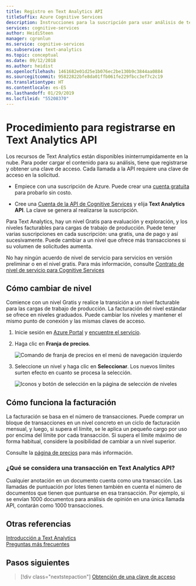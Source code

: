 ```yaml
---
title: Registro en Text Analytics API
titleSuffix: Azure Cognitive Services
description: Instrucciones para la suscripción para usar análisis de texto y trabajar dentro de los límites.
services: cognitive-services
author: HeidiSteen
manager: cgronlun
ms.service: cognitive-services
ms.subservice: text-analytics
ms.topic: conceptual
ms.date: 09/12/2018
ms.author: heidist
ms.openlocfilehash: 1461682e01d25e1b076ec2be130b9c3844aa0884
ms.sourcegitcommit: 95822822bfe8da01ffb061fe229fbcc3ef7c2c19
ms.translationtype: HT
ms.contentlocale: es-ES
ms.lasthandoff: 01/29/2019
ms.locfileid: "55208370"
---
```

# <a name="how-to-sign-up-for-the-text-analytics-api"></a>Procedimiento para registrarse en Text Analytics API

Los recursos de Text Analytics están disponibles ininterrumpidamente en la nube. Para poder cargar el contenido para su análisis, tiene que registrarse y obtener una clave de acceso. Cada llamada a la API requiere una clave de acceso en la solicitud.

+ Empiece con una suscripción de Azure. Puede crear una [cuenta gratuita ](https://azure.microsoft.com/free/) para probarlo sin costo.

+ Cree una [Cuenta de la API de Cognitive Services](https://docs.microsoft.com/azure/cognitive-services/cognitive-services-apis-create-account) y elija **Text Analytics API**. La clave se genera al realizarse la suscripción.

Para Text Analytics, hay un nivel Gratis para evaluación y exploración, y los niveles facturables para cargas de trabajo de producción. Puede tener varias suscripciones en cada suscripción: una gratis, una de pago y así sucesivamente. Puede cambiar a un nivel que ofrece más transacciones si su volumen de solicitudes aumenta.

No hay ningún acuerdo de nivel de servicio para servicios en versión preliminar o en el nivel gratis. Para más información, consulte [Contrato de nivel de servicio para Cognitive Services](https://azure.microsoft.com/support/legal/sla/cognitive-services/v1_1/)

## <a name="how-to-change-tiers"></a>Cómo cambiar de nivel

Comience con un nivel Gratis y realice la transición a un nivel facturable para las cargas de trabajo de producción. La facturación del nivel estándar se ofrece en niveles graduados. Puede cambiar los niveles y mantener el mismo punto de conexión y las mismas claves de acceso.

1. Inicie sesión en [Azure Portal](https://portal.azure.com) y [encuentre el servicio](text-analytics-how-to-access-key.md).

2. Haga clic en **Franja de precios**.

   ![Comando de franja de precios en el menú de navegación izquierdo](../media/portal-pricing-tier.png)

3. Seleccione un nivel y haga clic en **Seleccionar**.  Los nuevos límites surten efecto en cuanto se procesa la selección. 

   ![Iconos y botón de selección en la página de selección de niveles](../media/portal-choose-tier.png)

## <a name="how-billing-works"></a>Cómo funciona la facturación

La facturación se basa en el número de transacciones. Puede comprar un bloque de transacciones en un nivel concreto en un ciclo de facturación mensual, y luego, si supera el límite, se le aplica un pequeño cargo por uso por encima del límite por cada transacción. Si supera el límite máximo de forma habitual, considere la posibilidad de cambiar a un nivel superior.

Consulte la [página de precios](https://azure.microsoft.com/pricing/details/cognitive-services/text-analytics/) para más información.

### <a name="what-constitutes-a-transaction-in-the-text-analytics-api"></a>¿Qué se considera una transacción en Text Analytics API?
Cualquier anotación en un documento cuenta como una transacción. Las llamadas de puntuación por lotes tienen también en cuenta el número de documentos que tienen que puntuarse en esa transacción. Por ejemplo, si se envían 1000 documentos para análisis de opinión en una única llamada API, contarán como 1000 transacciones.

## <a name="see-also"></a>Otras referencias 

 [Introducción a Text Analytics](../overview.md)  
 [Preguntas más frecuentes](../text-analytics-resource-faq.md)

## <a name="next-steps"></a>Pasos siguientes

> [!div class="nextstepaction"]
> [Obtención de una clave de acceso](text-analytics-how-to-access-key.md)
